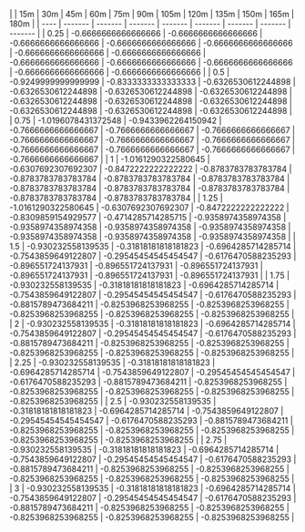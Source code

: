 | | 15m | 30m | 45m | 60m | 75m | 90m | 105m | 120m | 135m | 150m | 165m | 180m | 
| ---- | ------- | ------- | ------- | ------- | ------- | ------- | ------- | ------- |
| 0.25 | -0.6666666666666666 | -0.6666666666666666 | -0.6666666666666666 | -0.6666666666666666 | -0.6666666666666666 | -0.6666666666666666 | -0.6666666666666666 | -0.6666666666666666 | -0.6666666666666666 | -0.6666666666666666 | -0.6666666666666666 | -0.6666666666666666 | 
| 0.5 | -0.9249999999999999 | -0.8333333333333333 | -0.6326530612244898 | -0.6326530612244898 | -0.6326530612244898 | -0.6326530612244898 | -0.6326530612244898 | -0.6326530612244898 | -0.6326530612244898 | -0.6326530612244898 | -0.6326530612244898 | -0.6326530612244898 | 
| 0.75 | -1.0196078431372548 | -0.9433962264150942 | -0.7666666666666667 | -0.7666666666666667 | -0.7666666666666667 | -0.7666666666666667 | -0.7666666666666667 | -0.7666666666666667 | -0.7666666666666667 | -0.7666666666666667 | -0.7666666666666667 | -0.7666666666666667 | 
| 1 | -1.0161290322580645 | -0.6307692307692307 | -0.8472222222222222 | -0.8783783783783784 | -0.8783783783783784 | -0.8783783783783784 | -0.8783783783783784 | -0.8783783783783784 | -0.8783783783783784 | -0.8783783783783784 | -0.8783783783783784 | -0.8783783783783784 | 
| 1.25 | -1.0161290322580645 | -0.6307692307692307 | -0.8472222222222222 | -0.8309859154929577 | -0.4714285714285715 | -0.9358974358974358 | -0.9358974358974358 | -0.9358974358974358 | -0.9358974358974358 | -0.9358974358974358 | -0.9358974358974358 | -0.9358974358974358 | 
| 1.5 | -0.930232558139535 | -0.31818181818181823 | -0.6964285714285714 | -0.7543859649122807 | -0.29545454545454547 | -0.6176470588235293 | -0.896551724137931 | -0.896551724137931 | -0.896551724137931 | -0.896551724137931 | -0.896551724137931 | -0.896551724137931 | 
| 1.75 | -0.930232558139535 | -0.31818181818181823 | -0.6964285714285714 | -0.7543859649122807 | -0.29545454545454547 | -0.6176470588235293 | -0.8815789473684211 | -0.8253968253968255 | -0.8253968253968255 | -0.8253968253968255 | -0.8253968253968255 | -0.8253968253968255 | 
| 2 | -0.930232558139535 | -0.31818181818181823 | -0.6964285714285714 | -0.7543859649122807 | -0.29545454545454547 | -0.6176470588235293 | -0.8815789473684211 | -0.8253968253968255 | -0.8253968253968255 | -0.8253968253968255 | -0.8253968253968255 | -0.8253968253968255 | 
| 2.25 | -0.930232558139535 | -0.31818181818181823 | -0.6964285714285714 | -0.7543859649122807 | -0.29545454545454547 | -0.6176470588235293 | -0.8815789473684211 | -0.8253968253968255 | -0.8253968253968255 | -0.8253968253968255 | -0.8253968253968255 | -0.8253968253968255 | 
| 2.5 | -0.930232558139535 | -0.31818181818181823 | -0.6964285714285714 | -0.7543859649122807 | -0.29545454545454547 | -0.6176470588235293 | -0.8815789473684211 | -0.8253968253968255 | -0.8253968253968255 | -0.8253968253968255 | -0.8253968253968255 | -0.8253968253968255 | 
| 2.75 | -0.930232558139535 | -0.31818181818181823 | -0.6964285714285714 | -0.7543859649122807 | -0.29545454545454547 | -0.6176470588235293 | -0.8815789473684211 | -0.8253968253968255 | -0.8253968253968255 | -0.8253968253968255 | -0.8253968253968255 | -0.8253968253968255 | 
| 3 | -0.930232558139535 | -0.31818181818181823 | -0.6964285714285714 | -0.7543859649122807 | -0.29545454545454547 | -0.6176470588235293 | -0.8815789473684211 | -0.8253968253968255 | -0.8253968253968255 | -0.8253968253968255 | -0.8253968253968255 | -0.8253968253968255 | 
